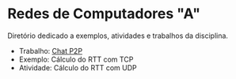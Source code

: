 # Redes de Computadores "A"
Diretório dedicado a exemplos, atividades e trabalhos da disciplina.

- Trabalho: [Chat P2P](https://github.com/lorenzo-danesi/redes-computadores/tree/main/redes-sockets)
- Exemplo: Cálculo do RTT com TCP
- Atividade: Cálculo do RTT com UDP